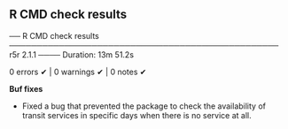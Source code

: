 ## R CMD check results

── R CMD check results ───────────────────────────────────────────────── r5r 2.1.1 ────
Duration: 13m 51.2s

0 errors ✔ | 0 warnings ✔ | 0 notes ✔


**Buf fixes**
- Fixed a bug that prevented the package to check the availability of transit services in specific days when there is no service at all.

  
